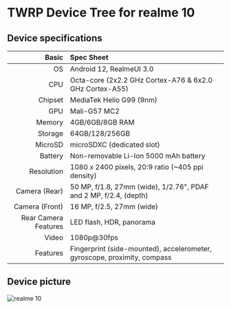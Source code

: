 TWRP Device Tree for realme 10
===========================================

## Device specifications

Basic   | Spec Sheet
-------:|:-------------------------
OS	| Android 12, RealmeUI 3.0
CPU     | Octa-core (2x2.2 GHz Cortex-A76 & 6x2.0 GHz Cortex-A55)
Chipset | MediaTek Helio G99 (9nm)
GPU     | Mali-G57 MC2
Memory  | 4GB/6GB/8GB RAM
Storage | 64GB/128/256GB
MicroSD | microSDXC (dedicated slot)
Battery | Non-removable Li-Ion 5000 mAh battery
Resolution | 1080 x 2400 pixels, 20:9 ratio (~405 ppi density)
Camera (Rear)  | 50 MP, f/1.8, 27mm (wide), 1/2.76", PDAF and 2 MP, f/2.4, (depth)
Camera (Front) | 16 MP, f/2.5, 27mm (wide)
Rear Camera Features | LED flash, HDR, panorama
Video	| 1080p@30fps
Features| Fingerprint (side-mounted), accelerometer, gyroscope, proximity, compass


## Device picture

![realme 10](https://fdn2.gsmarena.com/vv/pics/realme/realme-10-2.jpg)

